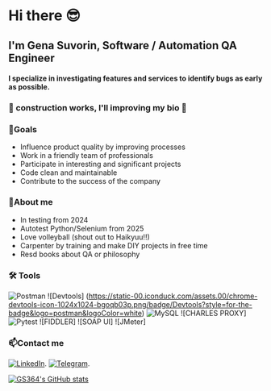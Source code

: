 # Hi there :sunglasses:
## I'm Gena Suvorin, Software / Automation QA Engineer
#### I specialize in investigating features and services to identify bugs as early as possible. 
### 🚧 construction works, I'll improving my bio 🚧

### 🎯Goals
- Influence product quality by improving processes
- Work in a friendly team of professionals
- Participate in interesting and significant projects
- Code clean and maintainable
- Contribute to the success of the company

### 🌻About me
- In testing from 2024
- Autotest Python/Selenium from 2025
- Love volleyball (shout out to Haikyuu!!)
- Сarpenter by training and make DIY projects in free time
- Resd books about QA or philosophy

### 🛠️ Tools
![Postman](https://img.shields.io/badge/Postman-FF6C37?style=for-the-badge&logo=postman&logoColor=white)
![Devtools] (https://static-00.iconduck.com/assets.00/chrome-devtools-icon-1024x1024-bgoqb03p.png/badge/Devtools?style=for-the-badge&logo=postman&logoColor=white)
![MySQL](https://img.shields.io/badge/mysql-4479A1.svg?style=for-the-badge&logo=mysql&logoColor=white)
![CHARLES PROXY]
![Pytest](https://img.shields.io/badge/pytest-%23ffffff.svg?style=for-the-badge&logo=pytest&logoColor=2f9fe3)
![FIDDLER]
![SOAP UI]
![JMeter]

### 📫Contact me
[![LinkedIn](https://img.shields.io/badge/LinkedIn-0077B5?style=for-the-badge&logo=linkedin&logoColor=white)](www.linkedin.com/in/gennadii-suvorin).
[![Telegram](https://img.shields.io/badge/Telegram-2CA5E0?style=for-the-badge&logo=telegram&logoColor=white)](https://t.me/reyqwertyu).

[![GS364's GitHub stats](https://github-readme-stats.vercel.app/api?username=GS364)](https://github.com/GS364/github-readme-stats)

<!--
**GS364/GS364** is a ✨ _special_ ✨ repository because its `README.md` (this file) appears on your GitHub profile.

Here are some ideas to get you started:

- 🔭 I’m currently working on ...
- 🌱 I’m currently learning ...
- 👯 I’m looking to collaborate on ...
- 🤔 I’m looking for help with ...
- 💬 Ask me about ...
- 📫 How to reach me: ...
- 😄 Pronouns: ...
- ⚡ Fun fact: ...
-->
